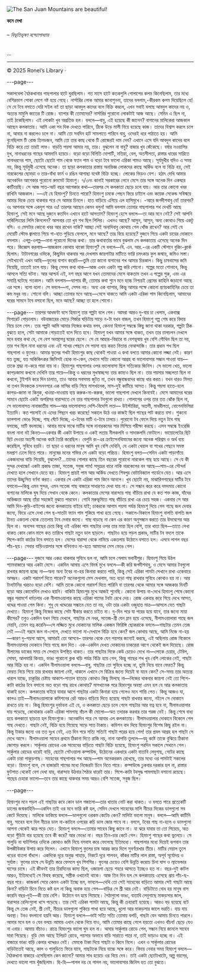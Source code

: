 ![The San Juan Mountains are beautiful!](https://banglalive.com/wp-content/uploads/2022/02/Bibhutibhushan-Bandopadhyay-e1644477395773.png)

**কনে দেখা**  
###### – বিভূতিভূষণ বন্দ্যোপাধ্যায়

...

---

© 2025 Ronel’s Library · 


---page---

সকালবেলা বৈঠকখানার গাছপালার হাটে ঘুরছিলাম। গত মাসে হাটে কতকগুলি গোলাপের কলম কিনেছিলাম, তার মধ্যে বেশিরভাগ পোকা লেগে নষ্ট হয়ে গেছে। নার্সারির লোক আমার জানাশুননা, তাদের বললাম,-কীরকম কলম দিয়েছিলে হে! সে যে টবে বসাতে দেরি সইল না! তা ছাড়া আবদুল কাদের বলে বিক্রি করলে, এখন সবাই বলছে আবদুল কাদের নয় ও, অত্যন্ত মামুলি জাতের টি রোজ। ব্যাপার কী তোমাদের?
নার্সারির পুরোনো লোকটাই আজ আছে। সেদিন এ ছিল না, তাই ঠকেছিলাম। এই লোকটা খুব অপ্রতিভ হল। বললে—বাবু, এই হয়েছে কী জানেন? বাগানের মালিকেরা আজকাল আছেন কলকাতায়। আমি একা সব দিক দেখতে পারিনে, ঠিকে উড়ে মালী নিয়ে হয়েছে কাজ। তাদের বিশ্বাস করলে চলে না, আবার না করলেও চলে না। আমি তো সবদিন হাট সামলাতে পারিনে বাবু, ওদেরই ধরে পাঠাতে হয়। আমি বুনেছিলাম টি রোজ তিনডজন, আমি তো তার কাছ থেকে টি রোজেরই দাম নেব? এখানে এসে যদি আবদুল কাদের বলে বিক্রি করে তো তারই লাভ। বাড়তি পয়সা আমার নয়, তার। বুঝলেন না বাবু?
বাজার খুব জেঁকেছে। বর্ষার নওয়ালির মুখ, নানাধরনের গাছের আমদানি হয়েচে। বড়ো বড়ো বিলিতি দোপাটি, মতিয়া, বেল, অতসীলতা, রাস্তার ধারের সারিতে নানাধরনের পাম, ছোটো ছোটো পাম থেকে ফ্যান পাম ও বড়ো টবে ভালো এরিকা পামও আছে। সূর্যমুখীর যদিও এ সময় নয়, কিন্তু সূর্যমুখী এসেছে অনেক। তা ছাড়া কলকাতার রাস্তায় অনভিজ্ঞ লোকদের কাছে অর্কিড বলে যা বিক্রি হয়, সেই নারকেলের ছোবড়া ও তার-বাঁধা ফার্ন ও রঙিন আগাছা যথেষ্ট বিক্রি হচ্ছে। লোকের ভিড়ও বেশ।
হঠাৎ দেখি আমার অনেকদিন আগেকার পুরোনো রুমমেট হিমাংশু। ৭/৩নং কানাই সরকারের লেনে মেসে তার সঙ্গে অনেক দিন একঘরে কাটিয়েছি। সে আজ সাত-আট বছর আগেকার কথা—তারপর সে কলকাতা ছেড়ে চলে যায়। আর তার কোনো খবর রাখিনি আজকাল।
—এই যে হিমাংশু? চিনতে পারো?
হিমাংশু চমকে পেছন ফিরে চাইলে এবং কয়েক সেকেন্ড সবিস্ময়ে আমার দিকে চেয়ে থাকবার পরে সে আমার চিনলে। হাত বাড়িয়ে এগিয়ে এল হাসিমুখে।
-আরে জগদীশবাবু যে! তারপর? ওঃ আপনার সঙ্গে একযুগ পরে ওঃ! তারপর আছেন কেমন বলুন!
আমি বললাম তোমার গাছপালার শখ দেখচি আছে হিমাংশু, সেই মনে আছে দুজনে কতদিন এখানে হাটে আসতাম?
হিমাংশু হেসে বললে—তা আর মনে নেই? সেই আপনি দার্জিলিংয়ের লিলি কিনলেন? আপনার তো খুব শখ ছিল লিলির। এখনও আছে? আসুন, আসুন, অন্য কোথাও গিয়ে একটু বসি। ও মেসটার কোনো খবর আর রাখেন নাকি? আচ্ছা সেই অনাদিবাবু কোথায় গেল খোঁজ রাখেন? আর সেই যে মেয়েটি স্টোভ জ্বালাতে গিয়ে গা-হাত পুড়িয়ে ফেললে, মনে আছে? তার বিয়ে হয়েছে?
দুজনে গিয়ে একটা চায়ের দোকানে বসলাম। এগল্প-ওগল্প—নানা পুরোনো দিনের কথা। তার কথাবার্তার ভাবে বুঝলাম সে কলকাতায় এসেছে অনেক দিন পরে।
জিজ্ঞেস করলাম—আজকাল কোথায় থাকো হিমাংশু?
সে বললে—বি. এন. আর.-এর একটি স্টেশনে বুকিং-ক্লার্ক ছিলাম। টাটানগরের ওদিকে, কিছুদিন থাকবার পর দেখলাম জায়গাটার মাটিতে ভারি চমৎকার  ফুল জন্মায়, জমিও সস্তা। সেইখানেই এখন আছি—ফুলের বাগান করেচি—তুমি তো জানো বাগানের শখ আমার চিরকাল। কিছু চাষবাসের জমি নিয়েছি, তাতেই চলে যায়। কিন্তু সেসব কথা থাক—আজ এখন একটা গল্প করি শোনো। গল্পের মতো শোনাবে, কিন্তু আসলে সত্যি ঘটনা। আর আশ্চর্য এই, দশ বছর আগে যখন তোমাদের মেসে থাকতাম তখন এ গল্পের শুরু, এবং এর সমাপ্তি ঘটেছে গতকাল। আমি বললাম—ব্যাপার কী, তোমার কথা শুনে মনে হচ্চে নিশ্চয়ই প্রেমের কাহিনি জড়ানো আছে এর সঙ্গে। বলো বলো। সে বললে—না, সেসব নয়। অন্য এক ব্যাপার, কিন্তু আমার পক্ষে কোনো প্রণয়কাহিনির চেয়ে তা কম
মধুর নয়। শোনো বলি। আচ্ছা তোমার মনে আছে—মেসে থাকতে আমি একটা এরিকা পাম কিনেছিলাম, আমাদের ঘরের সামনে টবে বসানো ছিল, মনে আছে? আচ্ছা তা হলে শোনো।

---page---
তারপর আধঘণ্টা বসে হিমাংশু তার গল্পটা বলে গেল। আমরা আরও দু-বার চা খেলাম, একবাক্স সিগারেট পোড়ালাম। বউবাজারের মোড়ে গির্জার ঘড়িটায় সাড়ে ন-টা যখন বাজল, তখন হিমাংশু গল্প শেষ করে বিদায় নিয়ে চলে গেল।
তার গল্পটা আমি আমার নিজের কথায় বলব, কেননা হিমাংশু সম্বন্ধে কিছু জানা থাকা দরকার, গল্পটা ঠিক বুঝতে হলে, সেটা আমাকে গোড়াতেই বলে দিতে হবে।
হিমাংশু যখন আমার সঙ্গে থাকত, তখন তার চালচলন দেখলে মনে হবার কথা যে, সে বেশ অবস্থাপন্ন ঘরের ছেলে। সে যে আহার-বিহারে বা বেশভূষায় খুব বেশি শৌখিন ছিল তা নয়, তার শখ ছিল নানা ধরনের এবং এই শখের পেছনে সে পয়সা ব্যয় করত নিতান্ত বেআন্দাজি।
তার প্রধান শখ ছিল গাছপালা ও ফুলের। আমার ফুলের শখটা হিমাংশুর কাছ থেকেই পাওয়া এ কথা বলতে আমার কোনো লজ্জা নেই। কারণ যত তুচ্ছ, যত অকিঞ্চিৎকর জিনিসই হোক না-কেন, যেখানে সত্যি কোনো আগ্রহ বা ভালোবাসার সন্ধান পাওয়া যায়—তাকে শ্রদ্ধা না-করে পারা যায় না।
হিমাংশুর গাছপালার ওপর ভালোবাসা ছিল সত্যিকার জিনিস। সে ভালো খেত, ভালো কাপড়জামা কখনো দেখিনি তার গায়ে—কিন্তু ও ধরনের সুখস্বাচ্ছন্দ্য তার কাম্যও ছিল না। তার পয়সার সচ্ছলতা ছিল না কখনো, টুইশনি করে দিন চালাত, তাও আবার সবসময় জুটত না, তখন বন্ধুবান্ধবদের কাছে ধার করত। যখন ধারও মিলত না তখন দিনকতক চন্দননগরে এক মাসির বাড়ি গিয়ে মাসখানেক, মাস-দুই কাটিয়ে আসত। কিন্তু পয়সা হাতে-হলে কাপড়–জামা না কিনুক, খাওয়া-দাওয়ায় ব্যয় করুক-না-করুক, ভালো গাছপালা দেখলে কিনবেই।
মেসে আমাদের ঘরের সামনে ছোটো একটা অপরিসর বারান্দাতে সে তার গাছপালার টবগুলো রাখত। গোলাপের ওপর তার তত ঝোঁক ছিল না, সে ভালোবাসত নানাজাতীয় পাম—আর ভালোবাসত দেশি-বিদেশি লতা— উইস্টারিয়া, অতসী, মাধবীলতা, বোগেনভিলিয়া ইত্যাদি। কত পয়সাই যে এদের পিছনে খরচ করেছে!
সকালে উঠে ওর কাজই ছিল গাছের পাট করতে বসা। শুকনো ডালপালা ভেঙে দিচ্ছে, গাছ ঘেঁটে দিচ্ছে, এ-টবের মাটি ও-টবে ঢালচে। পুরোনো টব ফেলে দিয়ে নতুন টবে গাছ বসাচ্ছে, মাটি বদলাচ্ছে। আবার মাঝে মাঝে মাটির সঙ্গে নানারকমের সার মিশিয়ে পরীক্ষা করছে। এসব সম্বন্ধে ইংরেজি বাংলা নানা বই কিনত—একবার কী একটা উপায়ে ও একই লতায় নীলকলমি ও সাদাকলমি ফোটালে। ভায়োলেটের ছিট ছিট দেওয়া অতসী অনেক কষ্টে তৈরি করেছিল। বেগুনি রং-এর ক্রাইসেনথিমামের জন্যে অনেক পরিশ্রম ও অর্থ ব্যয় করেছিল, সুবিধে হয়নি।
তা ছাড়া ও ধরনের মানুষ আমি খুব বেশি দেখিনি, যে একটা খেয়াল বা শখের পেছনে সমস্ত মনপ্রাণ ঢেলে দিতে পারে। মানুষের মনের শক্তির সে একটা বড়ো পরিচয়। হিমাংশু বলত—সেদিন একটা পাড়াগাঁয়ে একজনদের বাড়ি গিয়েছি, বুঝলেন?…তাদের গোলার কাছে তিন বছরের পুরোনো নারকেল গাছ হয়ে আছে। সে যে কী সুন্দর দেখাচ্চে! একটা প্রকাণ্ড তাজা, সতেজ, সবুজ পাম! সমুদ্রের ধারে নাকি নারকেলের বন আছে—পাম-এর সৌন্দর্য দেখতে হলে সেখানে যেতে হয়।
হিমাংশু প্রায়ই পাম আর অর্কিড দেখতে শিবপুর বোটানিক্যাল গার্ডেনে যেত। আর এসে তাদের উচ্ছ্বসিত বর্ণনা করত।
একবার সে একটা এরিকা পাম কিনে আনলে। খুব ছোটো নয়, মাঝারিগগাছের মাটির টবে বসানো—কিন্তু এমন সুন্দর, এমন সতেজ গাছ বাজারে সাধারণত দেখা যায় না। সে সন্ধান করে করে দমদমায় কোনো বাগানের মালিকে ঘুষ দিয়ে সেখান থেকে কেনে। কলকাতার মেসের বারান্দায় গাছ বাঁচিয়ে রাখা যে কত শক্ত কাজ, যাঁদের অভিজ্ঞতা আছে তাঁরা সহজেই বুঝতে পারবেন। গোবি মরুভূমিতে গাছ বাঁচিয়ে রাখা এর চেয়ে সহজ। একবার সে আর আমি দিন-কুড়ি-বাইশের জন্যে কলকাতায় বাইরে যাই; চাকরকে আগাম পয়সা পর্যন্ত হিমাংশু দিয়ে গেল গাছে জল দেবার জন্যে, ফিরে এসে দেখা গেল ছ-সাতটা ফ্যান পাম শুকিয়ে পাখা হয়ে গেছে।
সকালে-বিকালে হিমাংশু বালতি বালতি জল টানত একতলা থেকে তেতলায়
টবে দেবার জন্যে। গাছ বাড়ছে না কেন এর কারণ অনুসন্ধান করতে তার উদবেগের অন্ত ছিল না। অন্যসব গাছের চেয়ে কিন্তু ওই এরিকা পাম গাছটার ওপর তার মায়া ছিল বেশি, তার খাতা ছিল—তাতে লেখা থাকত কোন কোন মাসে কত তারিখে গাছটা নতুন ডাল ছাড়লে। গাছটাও হয়ে পড়ল প্রকাণ্ড, মাটির টব বদলে তাকে পিপে-কাটা কাঠের টবে বসাতে হল। মেসের বারান্দা থেকে নামিয়ে একতলায় উঠোনে বসাতে হল। এসবে লাগল বছর পাঁচ-ছয়।
সেবার বাড়িওয়ালার সঙ্গে বনিবনাও না-হতে আমাদের মেস ভেঙে গেল।

---page---
দুজনে আর একত্র থাকবার সুবিধে হল না, আমি চলে গেলাম ভবানীপুর। হিমাংশু গিয়ে উঠল শ্যামবাজারে আর একটা মেসে। একদিন আমায় এসে বিমর্ষ মুখে বললে—কী করি জগদীশবাবু, ও মেসে আমার টবগুলো রাখবার জায়গা হচ্ছে না—অন্য অন্য টবের না-হয় কিনারা করতে পারি, কিন্তু সেই এরিকা পামটা সেখানে রাখা একেবারে অসম্ভব। একটা পরামর্শ দিতে পারেন? অনেকগুলো মেস দেখলাম, অত বড়ো গাছ রাখবার সুবিধে কোথাও হয় না। আর টানাটানির খরচাও বড়ো বেশি।
আমি তাকে কোনো পরামর্শ দিতে পারিনি বা তারপর থেকে আমার সঙ্গে আজকার দিনটি ছাড়া আর কোনোদিন দেখাও হয়নি।
বাকিটা হিমাংশুর মুখে আজই শুনেছি।
কোনো উপায় না-দেখে হিমাংশু শেষে কোনো বন্ধুর পরামর্শে ধর্মতলার এক নীলামওয়ালার কাছে এরিকা পামের টবটা রেখে দেয়। রোজ একবার করে গিয়ে দেখে আসত, খদ্দের পাওয়া গেল কিনা। শুধু যে খদ্দেরের সন্ধানে যেত তা নয়, ওটা তার একটা ওজুহাত মাত্র—আসলে যেত গাছটা দেখতে।
হিমাংশু কিন্তু নিজের কাছে সেটা স্বীকার করতে চাইত না। দু-দিন পরে যা পরের হয়ে যাবে, তার জন্যে মায়া কীসের?
তবুও একদিন যখন গিয়ে দেখলে, গাছটার সে নধর, সতেজ-শ্ৰী যেন ম্লান হয়ে এসেছে, নীলামওয়ালারা গাছে জল দেয়নি, তেমন যত্ন করেনি—সে লজ্জিত মুখে দোকানের মালিক একজন ফিরিঙ্গি ছোকরাকে বললে—গাছটার তেমন তেজ নেই —এই গরমে জল না-পেলে, দেখতে ভালো না-দেখালে বিক্রি হবে কেন? জল কোথায় আছে, আমি নিজে না-হয়—কারণ দু-পয়সা আসে, আমারই তো আসবে–
তারপর থেকে যেন পয়সার জন্যেই করছে, এই অছিলায় রোজ বিকেলে নীলামওয়ালার দোকানে গিয়ে গাছে জল দিত। এক-একদিন দেখত দোকানের চাকরেরা আগে থেকেই জল দিয়েছে।
রোজ নীলামের ডাকের সময় সে সেখানে উপস্থিত থাকত। তার গাছটার দিকে কেউ চেয়েও দেখে না—লোকে চেয়ার, টেবিল, সোফা, আলমারি কিনচে, ভাঙা পুরোনো ক্লক ঘড়ি পর্যন্ত বিক্রি হয়ে গেল, কিন্তু গাছের শখ খুব বেশি লোকের নেই, গাছটা আর বিক্রি হয় না। একদিন নীলামওয়ালা বললে—বাবু, গাছটার তো সুবিধে হচ্ছে না, তুমি নিয়ে যাবে ফেরত?
কিন্তু ফেরত নিয়ে গিয়ে তার রাখবার জায়গা নেই, থাকলে এখানে সে বিক্রির জন্যে দিয়েই বা যাবে কেন? সে-সময় তার অত্যন্ত খারাপ যাচ্চে, চাকুরির চেষ্টায় আকাশ-পাতাল হাতড়ে কোথাও কিছু মিলছে না—নিজের থাকবার জায়গা নেই তো পিপে-কাটা কাঠের টবে বসানো অত বড়ো গাছ রাখে কোথায়?
মাসখানেক পরে হিমাংশুর অবস্থা এমন হল যে আর কলকাতায় থাকাই চলে। কলকাতার বাইরে যাবার আগে গাছটার একটা কিনারা হয়ে গেলেও মনে শান্তি পেত। কিন্তু আজও যা, কালও তাই—নীলামওয়ালাকে কমিশনের রেট আরও বাড়িয়ে দিতে হয়েছে গাছটা রাখবার জন্যে, নইলে সে দোকানে রাখতে চায় না। কিন্তু হিমাংশুর দুর্ভাবনা এই যে, ও কলকাতা ছেড়ে চলে গেলে গাছটার আর যত্ন হবে না, নীলামওয়ালার দায় পড়েছে, কোথাকার একটা এরিকা পামগাছ বাঁচল কী মোলো—অত তদারক করবার তার গরজ নেই।
কিন্তু শেষে বাধ্য হয়ে কলকাতা ছাড়তে হল হিমাংশুকে।
অনেকদিন পরে সে আবার এল কলকাতায়। নীলামওয়ালার দোকানে বিকেলে গেল গাছ দেখতে। গাছটা নেই, বিক্রি হয়ে গিয়েছে সাড়ে সাত টাকায়। কমিশন বাদ দিয়ে হিমাংশুর বিশেষ কিছু রইল না। কিন্তু টাকার জন্যে ওর তত দুঃখ নেই, এত দিন পরে সত্যি সত্যিই গাছটা পরের হয়ে গেল!
তার প্রবল আগ্রহ হল গাছটা সে দেখে আসে। নীলামওয়ালা সাহেব প্রথমে ঠিকানা দিতে রাজি নয়, নানা আপত্তি তুললে—বহু কষ্টে তাকে বুঝিয়ে ঠিকানা জোগাড় করলে। সার্কুলার রোডের এক সাহেবের বাড়িতে গাছটা বিক্রি হয়েছে, হিমাংশু পরদিন সকালে সেখানে গেল। সার্কুলার রোডের ধারেই বাড়ি, ছোটো গেটওয়ালা কম্পাউন্ড, উঠোনের একধারে একটা বাতাবি লেবুগাছ, গেটের কাছে একটা চারা পাকুড়গাছ। সাহেবের গাছপালার শখ আছে—পাম অনেকরকম রেখেছে, তার মধ্যে ওর পামটাই সকলের বড়ো। হিমাংশু বলে, সে হাজারটা পামের মধ্যে নিজেরটা চিনে নিতে পারে। কম্পাউন্ডে ঢুকবার দরকার হল না, রাস্তার ফুটপাত থেকেই বেশ দেখা যায়, বারান্দায় উঠবার পৈঠার ধারেই তার। পিপে-কাটা টবসুদ্ধ পামগাছটা বসানো রয়েছে। গাছের চেহারা ভালো—তবে তার কাছে থাকবার সময় আরও বেশি সতেজ, সবুজ ছিল।


---page---

হিমাংশুর মনে পড়ল এই গাছটার কবে কোন ডাল গজালো—তার খাতায় নোট করা থাকত। ও বলতে পারে প্রত্যেকটি ডালের জন্মকাহিনি—একদিন তাই ওর মনে ভারি কষ্ট হল, সেদিন দেখলে সাহেবের মালি নীচের দিকের ডালগুলো সব কেটে দিয়েছে। মালিকে ডাকিয়ে বললে—ডালগুলো ওরকম কেটেচ কেন? মালিটা ভালো মানুষ। বললে—আমি কাটিনি বাবু, সাহেব বলে দিল নীচের ডাল না-কাটলে ওপরের কচি ডাল জোর পাবে না। বললে, টবের গাছ না-হলে ও ডালগুলো আপনা থেকেই ঝরে পড়ে যেত।
হিমাংশু বললে—তোমার সাহেব কিছু জানে না। যা ঝরে যাবার তা তো গিয়েচে, অত বড়ো গুঁড়িটা বার হয়েছে তবে কী করে? আর ভেঙো না।
বছর তিন-চার কেটে গেল। হিমাংশু গাছের কথা ভুলেচে। সে গালুডি না ঘাটশিলার ওদিকে কোথাও জমি নিয়ে বসবাস করে ফেলেছে ইতিমধ্যে।
গাছপালার মধ্যে দিয়েই ভগবান তার উপজীবিকার উপায় করে দিলেন। এখানে হিমাংশু ফুলের চাষ আরম্ভ করে দিলে সুবর্ণরেখার তীরে। মাটির দেয়াল তুলে খড়ের বাংলো বাঁধলে। একদিকে দূরে অনুচ্চ পাহাড়, নিকটে দূরে শালবন, কাঁকর মাটির লাল রাস্তা, অপূর্ব সূর্যোদয় ও সূর্যাস্ত।
ফুলের চাষে সে উন্নতি করে ফেললে খুব শিগগির। ফুলের চেয়েও বেশি উন্নতি করেচে চিনা ঘাস ও ল্যাভেন্ডার ঘাসের চাষে। এই জীবনই তার চিরদিনের কাম্য ছিল, ওজায়গা ছেড়ে শহরে আসতে ইচ্ছেও হত না। বছর-দুই কাটল আরও, ইতিমধ্যেই সে বিবাহ করেছে, সস্ত্রীক ওখানেই থাকে।
আজ তিন দিন হল সে কলকাতায় এসেছে প্রায় পাঁচ-ছ-বছর পরে।
কাজকর্ম সেরে কেমন একটা ইচ্ছে হল, ভাবলে—দেখি তো সেই সাহেবের বাড়িতে আমার সেই গাছটা আছে কিনা?
বাড়িটা চিনে নিতে কষ্ট হল না কিন্তু অবাক হয়ে গেল—বাড়ির সে শ্ৰী আর নেই। বাড়িটাতে বোধ হয় মানুষ বাস করেনি বছর-দুই—কী তার বেশি। উঠোনে বন হয়ে গিয়েছে। পৈঠাগুলো ভাঙা, বাতাবি লেবুগাছে মাকড়সার জাল, বারান্দার রেলিংগুলো খসে পড়েছে। তার সেই এরিকা পামটা আছে, কিন্তু কী চেহারাই হয়েছে। আরও বড় হয়েছে বটে কিন্তু সে তেজ নেই, শ্রী নেই, নীচের ডালগুলো
শুকিয়ে পাখা হয়ে আছে, ধুলো আর মাকড়সার জালে ভরতি। যায় যায় অবস্থা। টবও বদলানো হয়নি আর।
হিমাংশু বললে—ভাই সত্যি সত্যি তোমায় বলচি, গাছটা যেন আমায় চিনতে পারলে। আমার মনে হল ও যেন বলচে আমায় এখান থেকে নিয়ে যাও, আমি তোমার কাছে গেলে হয়তো এখনও বাঁচব! ছেড়ে যেও না এবার। আমায় বাঁচাও।
রাত্রে হিমাংশুর ভালো ঘুম হল না। আবার সার্কুলার রোডে গেল, সন্ধান নিয়ে জানলে সাহেব মারা গিয়েছে। বুড়ি মেম আছে ইলিয়ট রোডে, পয়সার অভাবে বাড়ি সারাতে পারে না, তাই ভাড়াও হচ্ছে না। এই বাজারে ভাঙা বাড়ি কেনার খদ্দেরও নেই।
মেমকে টাকা দিয়ে গাছটা ও কিনে নিলে। এখন ও সার্কুলার রোডের বাড়িটাতেই আছে, কাল ও গালুডিতে ফিরে যাবে, গাছটাকে নিয়ে যাচ্চে সঙ্গে করে।
বিদায় নেবার সময় হিমাংশু বললে—বৈঠকখানা বাজারে এসেছিলাম কেন জানো? আমার সাধ হয়েচে ওর বিয়ে দেব। তাই একটা ছোটোখাটো, অল্প বয়সের, দেখতে ভালো পাম খুঁজছিলাম। হি-হি—পাগল নয় হে পাগল নয়, ভালোবাসার জিনিস হত তো বুঝতে।

